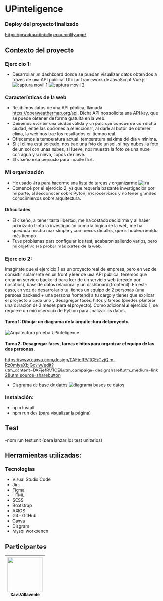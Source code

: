 # UPinteligence
### Deploy del proyecto finalizado 
https://pruebauptinteligence.netlify.app/
## Contexto del proyecto
### Ejercicio 1:
- Desarrollar un dashboard donde se puedan visualizar datos obtenidos a través de una API pública. Utilizar framework de JavaScript Vue.js
![captura movil 1](https://github.com/Xavi1594/Prueba-UPinteligence/assets/115170876/6c0076b9-5bfd-4e0c-8ac3-08919360fd2a)
![captura movil 2](https://github.com/Xavi1594/Prueba-UPinteligence/assets/115170876/7d65d76b-e3e2-416e-8b4d-cffbb28f0557)

### Características de la web 
- Recibimos datos de una API pública, llamada https://openweathermap.org/api. Dicha API nos solicita una API key, que se puede obtener de forma gratuita en la web. 
- Debemos escribir una ciudad válida y un país que concuerde con dicha ciudad, entre las opciones a seleccionar, al darle al botón de obtener clima, la web nos trae los resultados en tiempo real.
- Ofrecemos la temperatura actual, temperatura máxima del día y mínima.
- Si el clima está soleado, nos trae una foto de un sol, si hay nubes, la foto de un sol con unas nubes, si llueve, nos muestra la foto de una nube con agua y si nieva, copos de nieve.
- El diseño está pensado para mobile first.

### Mi organización 
- He usado Jira para hacerme una lista de tareas y organizarme 
 ![jira](https://github.com/Xavi1594/Prueba-UPinteligence/assets/115170876/11c4ced8-e762-4835-84ce-c80e0af09045)
- Comencé por el ejercicio 2, ya que requería bastante investigación por mi parte, al desconocer sobre Pyton, microservicios y no tener grandes conocimientos sobre arquitectura.
#### Dificultades 
- El diseño, al tener tanta libertad, me ha costado decidirme y al haber priorizado tanto la investigación como la lógica de la web, me ha quedado mucho mas simple y con menos detalles, que si hubiera tenido más tiempo.
- Tuve problemas para configurar los test, acabaron saliendo varios, pero mi objetivo era probar más partes de la web.


### Ejercicio 2:

Imagínate que el ejercicio 1 es un proyecto real de empresa, pero en vez de consistir solamente en un front y leer de una API pública, tenemos que crear un servicio backend para leer de un servicio web (creado por nosotros), base de datos relacional y un dashboard (frontend). En este caso, en vez de desarrollarlo tu, tienes un equipo de 2 personas (una persona backend + una persona frontend) a tu cargo y tienes que explicar el proyecto a cada uno y desagregar fases, hitos y tareas (puedes plantear una duración de 3 meses para el proyecto). Como adicional al ejercicio 1, se requiere un microservicio de Python para analizar los datos.

#### Tarea 1: Dibujar un diagrama de la arquitectura del proyecto.
![Arquitectura prueba UPinteligence](https://github.com/Xavi1594/Prueba-UPinteligence/assets/115170876/dad4a896-595d-4a36-96db-7d012e2a6915)

#### Tarea 2: Desagregar fases, tareas e hitos para organizar el equipo de las dos personas.
https://www.canva.com/design/DAFjefRVTCE/CzjQfm-Rz0mfyaXbjGdvlw/edit?utm_content=DAFjefRVTCE&utm_campaign=designshare&utm_medium=link2&utm_source=sharebutton

- Diagrama de base de datos 
![diagrama bases de datos](https://github.com/Xavi1594/Prueba-UPinteligence/assets/115170876/ee2f3e17-c999-4d17-b573-b6349c740db3)


 
### Instalación:
 - npm install
 - npm run dev (para visualizar la página)
 
 
 ## Test
 -npm run test:unit (para lanzar los test unitarios)
​
## Herramientas utilizadas:

### Tecnologías
- Visual Studio Code
- Jira
- Figma
- HTML
- SCSS
- Bootstrap
- AXIOS
- Git - GitHub
- Canva
- Diagram
- Mysql workbench


## Participantes
|[<img src="https://avatars.githubusercontent.com/u/115170876?v=4" width=115><br><sub> Xavi Villaverde </sub>](https://github.com/Xavi1594)|
| :---: | 
